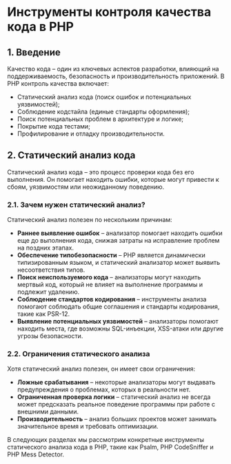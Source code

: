 # Инструменты контроля качества кода в PHP

## 1. Введение
Качество кода – один из ключевых аспектов разработки, влияющий на поддерживаемость, безопасность и производительность приложений. В PHP контроль качества включает:
- Статический анализ кода (поиск ошибок и потенциальных уязвимостей);
- Соблюдение кодстайла (единые стандарты оформления);
- Поиск потенциальных проблем в архитектуре и логике;
- Покрытие кода тестами;
- Профилирование и отладку производительности.

## 2. Статический анализ кода
Статический анализ кода – это процесс проверки кода без его выполнения. Он помогает находить ошибки, которые могут привести к сбоям, уязвимостям или неожиданному поведению.

### 2.1. Зачем нужен статический анализ?
Статический анализ полезен по нескольким причинам:
- **Раннее выявление ошибок** – анализатор помогает находить ошибки еще до выполнения кода, снижая затраты на исправление проблем на поздних этапах.
- **Обеспечение типобезопасности** – PHP является динамически типизированным языком, и статический анализатор может выявить несоответствия типов.
- **Поиск неиспользуемого кода** – анализаторы могут находить мертвый код, который не влияет на выполнение программы и подлежит удалению.
- **Соблюдение стандартов кодирования** – инструменты анализа помогают соблюдать общие соглашения и стандарты кодирования, такие как PSR-12.
- **Выявление потенциальных уязвимостей** – анализаторы помогают находить места, где возможны SQL-инъекции, XSS-атаки или другие угрозы безопасности.

### 2.2. Ограничения статического анализа
Хотя статический анализ полезен, он имеет свои ограничения:
- **Ложные срабатывания** – некоторые анализаторы могут выдавать предупреждения о проблемах, которых в реальности нет.
- **Ограниченная проверка логики** – статический анализ не всегда может предсказать реальное поведение программы при работе с внешними данными.
- **Производительность** – анализ больших проектов может занимать значительное время и требовать оптимизации.

В следующих разделах мы рассмотрим конкретные инструменты статического анализа кода в PHP, такие как Psalm, PHP CodeSniffer и PHP Mess Detector.
